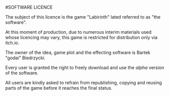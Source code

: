 #SOFTWARE LICENCE

The subject of this licence is the game "Labirinth" lated referred to as "the software".

At this moment of production, due to numerous interim materials used whose licencing may vary, this game is restricted for distribution only via itch.io.

The owner of the idea, game plot and the effecting software is Bartek "godai" Biedrzycki.

Every user is granted the right to freely download and use the _alpha_ version of the software.

All users are kindly asked to refrain from republishing, copying and reusing parts of the game before it reaches the final status.
